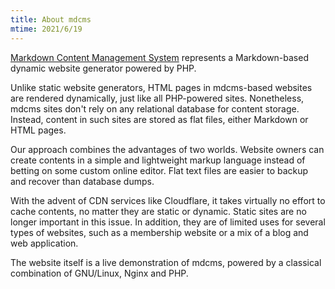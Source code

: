 ```yaml
---
title: About mdcms
mtime: 2021/6/19
---
```


[Markdown Content Management System](https://github.com/cwchentw/mdcms) represents a Markdown-based dynamic website generator powered by PHP.

Unlike static website generators, HTML pages in mdcms-based websites are rendered dynamically, just like all PHP-powered sites. Nonetheless, mdcms sites don't rely on any relational database for content storage. Instead, content in such sites are stored as flat files, either Markdown or HTML pages.

Our approach combines the advantages of two worlds. Website owners can create contents in a simple and lightweight markup language instead of betting on some custom online editor. Flat text files are easier to backup and recover than database dumps.

With the advent of CDN services like Cloudflare, it takes virtually no effort to cache contents, no matter they are static or dynamic. Static sites are no longer important in this issue. In addition, they are of limited uses for several types of websites, such as a membership website or a mix of a blog and web application.

The website itself is a live demonstration of mdcms, powered by a classical combination of GNU/Linux, Nginx and PHP.
